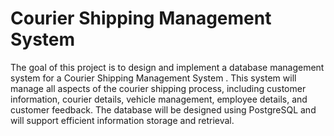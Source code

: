 # Courier Shipping Management System
The  goal  of  this  project  is  to  design  and  implement  a  database  management  system  for 
a  Courier  Shipping  Management  System  .  This  system  will  manage  all  aspects  of  the 
courier  shipping  process,  including  customer  information,  courier  details,  vehicle 
management,  employee  details,  and  customer  feedback.  The  database  will  be  designed 
using PostgreSQL and will support efficient information storage and retrieval.
